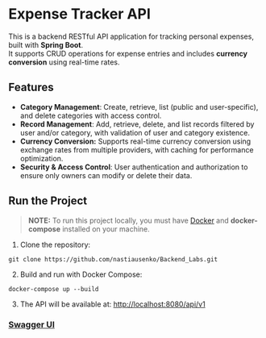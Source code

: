 # Expense Tracker API

This is a backend RESTful API application for tracking personal expenses, built with **Spring Boot**.  
It supports CRUD operations for expense entries and includes **currency conversion** using real-time rates.

## Features 

- **Category Management**: Create, retrieve, list (public and user-specific), and delete categories with access control.
- **Record Management**: Add, retrieve, delete, and list records filtered by user and/or category, with validation of user and category existence.
- **Currency Conversion:** Supports real-time currency conversion using exchange rates from multiple providers, with caching for performance optimization.
- **Security & Access Control**: User authentication and authorization to ensure only owners can modify or delete their data.

## Run the Project

>  **NOTE:** To run this project locally, you must have [Docker](https://www.docker.com/) and **docker-compose** installed on your machine.

1. Clone the repository:

```
git clone https://github.com/nastiausenko/Backend_Labs.git
```

2.	Build and run with Docker Compose:

```
docker-compose up --build
```

3.	The API will be available at: [http://localhost:8080/api/v1](http://localhost:8080/api/v1)

### [Swagger UI](http://localhost:8080/swagger-ui/index.html#/)


